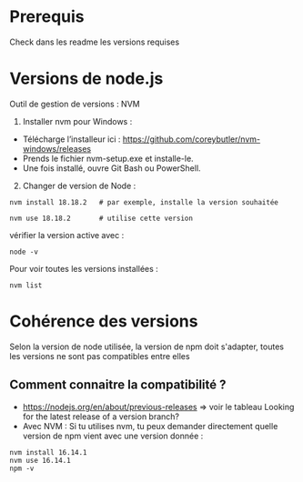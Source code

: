 # Prerequis
Check dans les readme les versions requises

# Versions de node.js 
Outil de gestion de versions : NVM
 
 1. Installer nvm pour Windows :
- Télécharge l’installeur ici : https://github.com/coreybutler/nvm-windows/releases
- Prends le fichier nvm-setup.exe et installe-le.
- Une fois installé, ouvre Git Bash ou PowerShell.
2. Changer de version de Node :
```
nvm install 18.18.2   # par exemple, installe la version souhaitée
 ```
 ```
nvm use 18.18.2       # utilise cette version
 ```
vérifier la version active avec : 
 ```
node -v
 ```
Pour voir toutes les versions installées : 
 ```
nvm list
 ```

# Cohérence des versions

Selon la version de node utilisée, la version de npm doit s'adapter, toutes les versions ne sont pas compatibles entre elles

## Comment connaitre la compatibilité ?

- https://nodejs.org/en/about/previous-releases => voir le tableau Looking for the latest release of a version branch?
- Avec NVM :
Si tu utilises nvm, tu peux demander directement quelle version de npm vient avec une version donnée :
```
nvm install 16.14.1
nvm use 16.14.1
npm -v
```
